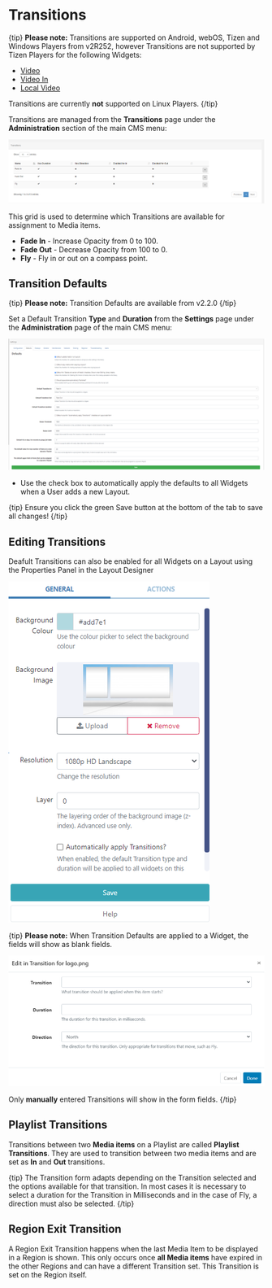 <!--toc=tour-->

# Transitions

{tip}
**Please note:** Transitions are supported on Android, webOS, Tizen and Windows Players from v2R252, however Transitions are not supported by Tizen Players for the following Widgets:

- [Video](media_module_video.html)
- [Video In](media_module_video_in.html)
- [Local Video](media_module_localvideo.html)

Transitions are currently **not** supported on Linux Players.
{/tip}

Transitions are managed from the **Transitions** page under the **Administration** section of the main CMS menu:

![Transitions Grid](img\v3_layouts_transitions_grid.png)



This grid is used to determine which Transitions are available for assignment to Media items.

- **Fade In** - Increase Opacity from 0 to 100.
- **Fade Out** - Decrease Opacity from 100 to 0.
- **Fly** - Fly in or out on a compass point.

## Transition Defaults

{tip}
**Please note:** Transition Defaults are available from v2.2.0
{/tip}

Set a Default Transition **Type** and **Duration** from the **Settings** page under the **Administration** page of the main CMS menu:

![Default Transitions](img\v3_layouts_default_transitions.png)

- Use the check box to automatically apply the defaults to all Widgets when a User adds a new Layout.

{tip}
Ensure you click the green Save button at the bottom of the tab to save all changes!
{/tip}

## Editing Transitions

Deafult Transitions can also be enabled for all Widgets on a Layout using the Properties Panel in the Layout Designer

![Transitions Layout](img\v3_layouts_transitions_layout.png)

{tip}
**Please note:** When Transition Defaults are applied to a Widget, the fields will show as blank fields.

![Transitions Widget](img\v3_layouts_transitions_widget.png)

Only **manually** entered Transitions will show in the form fields.
{/tip}

## Playlist Transitions

Transitions between two **Media items** on a Playlist are called **Playlist Transitions**. They are used to transition between two media items and are set as **In** and **Out** transitions.

{tip}
The Transition form adapts depending on the Transition selected and the options available for that transition. In most cases it is necessary to select a duration for the Transition in Milliseconds and in the case of Fly, a direction must also be selected.
{/tip}

## Region Exit Transition

A Region Exit Transition happens when the last Media Item to be displayed in a Region is shown. This only occurs once **all Media items** have expired in the other Regions and can have a different Transition set. This Transition is set on the Region itself.